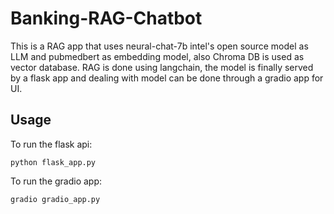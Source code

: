 # Banking-RAG-Chatbot

This is a RAG app that uses neural-chat-7b intel's open source model as LLM and pubmedbert as embedding model, also Chroma DB is used as vector database.
RAG is done using langchain, the model is finally served by a flask app and dealing with model can be done through a gradio app for UI.

## Usage

To run the flask api:

```python flask_app.py```

To run the gradio app:

```gradio gradio_app.py```



